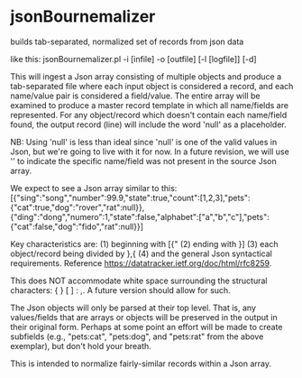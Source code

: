 # jsonBournemalizer
builds tab-separated, normalized set of records from json data

like this:
        jsonBournemalizer.pl -i [infile] -o [outfile] [-l [logfile]] [-d]

This will ingest a Json array consisting of multiple objects and produce a tab-separated file where each input object is considered a record, and each name/value pair is considered a field/value.  The entire array will be examined to produce a master record template in which all name/fields are represented.  For any object/record which doesn't contain each name/field found, the output record (line) will include the word 'null' as a placeholder.

NB:  Using 'null' is less than ideal since 'null' is one of the valid values in Json, but we're going to live with it for now.  In a future revision, we will use '<NULL>' to indicate the specific name/field was not present in the source Json array.

We expect to see a Json array similar to this:
[{"sing":"song","number":99.9,"state":true,"count":[1,2,3],"pets":{"cat":true,"dog":"rover","rat":null}},{"ding":"dong","numero":1,"state":false,"alphabet":["a","b","c"],"pets":{"cat":false,"dog":"fido","rat":null}}]

Key characteristics are:
        (1) beginning with [{"
        (2) ending with }]
        (3) each object/record being divided by },{
        (4) and the general Json syntactical requirements.  Reference https://datatracker.ietf.org/doc/html/rfc8259.

This does NOT accommodate white space surrounding the structural characters:  { } [ ] : ,.  A future version should allow for such.

The Json objects will only be parsed at their top level.  That is, any values/fields that are arrays or objects will be preserved in the output in their original form.  Perhaps at some point an effort will be made to create subfields (e.g., "pets:cat", "pets:dog", and "pets:rat" from the above exemplar), but don't hold your breath.

This is intended to normalize fairly-similar records within a Json array.
